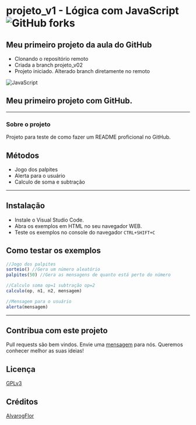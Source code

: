 # projeto_v1 - Lógica com JavaScript ![GitHub forks](https://img.shields.io/github/forks/AlvarogFlor/projeto_v1?style=social)

## Meu primeiro projeto da aula do GitHub

- Clonando o repositório remoto
- Criada a branch projeto_v02
- Projeto iniciado. Alterado branch diretamente no remoto

![JavaScript](https://camo.githubusercontent.com/1eacf140a320096d6e89bd3b7d4b290c4665352e6a1bb9506b4291f487068840/68747470733a2f2f75706c6f61642e77696b696d656469612e6f72672f77696b6970656469612f636f6d6d6f6e732f7468756d622f392f39392f556e6f6666696369616c5f4a6176615363726970745f6c6f676f5f322e7376672f32363070782d556e6f6666696369616c5f4a6176615363726970745f6c6f676f5f322e7376672e706e67 "JavaScript")

## Meu primeiro projeto com GitHub.
---

### Sobre o projeto

Projeto para teste de como fazer um README proficional no GitHub.

## Métodos

- Jogo dos palpites
- Alerta para o usuário
- Calculo de soma e subtração

---

## Instalação

- Instale o Visual Studio Code.
- Abra os exemplos em HTML no seu navegador WEB.
- Teste os exemplos no console do navegador `CTRL+SHIFT+C`
  
## Como testar os exemplos

```javascript
//Jogo dos palpites
sorteio() //Gera um número aleatório
palpites(50) //Gera as mensagens de quanto está perto do número

//Calculo soma op=1 subtração op=2
calculo(op, n1, n2, mensagem)

//Mensagem para o usuário
alerta(mensagem)
```
---
## Contribua com este projeto
Pull requests são bem vindos. Envie uma [mensagem](https://github.com/AlvarogFlor/projeto_v1/issues) para nós. Queremos conhecer melhor as suas ideias!

## Licença

[GPLv3](https://choosealicense.com/licenses/gpl-3.0/)

## Créditos

[AlvarogFlor](https://github.com/AlvarogFlor/projeto_v1)
